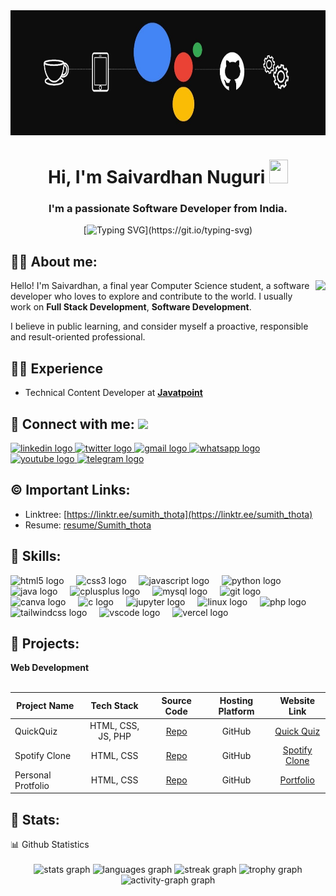 <img align="center" height="200" width="800" src="https://github.com/SumithThota/SumithThota/blob/main/cover.jpg" />

<h1 align="center"> Hi, I'm Saivardhan Nuguri <img src="https://raw.githubusercontent.com/MartinHeinz/MartinHeinz/master/wave.gif" width="30px" height="38"></h1>
<h3 align="center">I'm a passionate Software Developer from India.</h3>
<div align="center">

[![Typing SVG](https://readme-typing-svg.demolab.com?font=Fira+Code&size=22&pause=200&color=F70000&center=true&vCenter=true&width=470&lines=Hey!+It's+Saivardhan+Nuguri;I'm+a+Software+Developer.;+Full-Stack+Developer.;%E2%9D%A4%EF%B8%8F+%7C+;)](https://git.io/typing-svg)
</div>

<!-- About Me -->

##  🙋‍♂️ About me:

<img align="right" height="200" src="https://camo.githubusercontent.com/7de37139d0b4c1ce40865e799b446c0e963a3dd8fb68d239707237c40604fa3d/68747470733a2f2f63646e2e6472696262626c652e636f6d2f75736572732f3733303730332f73637265656e73686f74732f363538313234332f6176656e746f2e676966"  />

Hello! I'm Saivardhan, a final year Computer Science student, a software developer who loves to explore and contribute to the world.
I usually work on **Full Stack Development**, **Software Development**.

I believe in public learning, and consider myself a proactive, responsible and result-oriented professional. 


<!-- Experience -->

##  👨‍💻 Experience

- Technical Content Developer at **[Javatpoint](https://www.javatpoint.com/)**

  
## 🔗 Connect with me: <img src="https://gifyu.com/image/Zy2f" width="50px"></a>

<div align="left">
  <a href="https://www.linkedin.com/in/saivardhan-nuguri-325324259/" target="_blank">
    <img src="https://raw.githubusercontent.com/maurodesouza/profile-readme-generator/master/src/assets/icons/social/linkedin/default.svg" width="58" height="40" alt="linkedin logo"  />
  </a>
  <a href="https://x.com/N_Saivardhan" target="_blank">
    <img src="https://raw.githubusercontent.com/maurodesouza/profile-readme-generator/master/src/assets/icons/social/twitter/default.svg" width="58" height="40" alt="twitter logo"  />
  </a>
  <a href="mailto:saivardhannuguri@gmail.com" target="_blank">
    <img src="https://raw.githubusercontent.com/maurodesouza/profile-readme-generator/master/src/assets/icons/social/gmail/default.svg" width="58" height="40" alt="gmail logo"  />
  </a>

  <a href="https://wa.me/+917680880912" target="_blank">
    <img src="https://raw.githubusercontent.com/maurodesouza/profile-readme-generator/master/src/assets/icons/social/whatsapp/default.svg" width="58" height="40" alt="whatsapp logo"  />
  </a>
  <a href="https://www.youtube.com/@Inspirethesociety" target="_blank">
    <img src="https://raw.githubusercontent.com/maurodesouza/profile-readme-generator/master/src/assets/icons/social/youtube/default.svg" width="58" height="40" alt="youtube logo"  />
  </a>
  <a href="https://t.me/sumiththota" target="_blank">
    <img src="https://raw.githubusercontent.com/maurodesouza/profile-readme-generator/master/src/assets/icons/social/telegram/default.svg" width="58" height="40" alt="telegram logo"  />
  </a>
</div>

<!-- Important Links -->

## ©️ Important Links:

- Linktree: [https://linktr.ee/sumith_thota](https://linktr.ee/sumith_thota)
- Resume: [resume/Sumith_thota](https://drive.google.com/drive/folders/13f8NynrYCDhZCnjdgCI02XN_bE_qduWe?usp=drive_link)

<!-- Skills -->

## 🚀 Skills:

<div align="left">
  <img src="https://cdn.jsdelivr.net/gh/devicons/devicon/icons/html5/html5-original.svg" height="40" alt="html5 logo"  />
  <img width="12" />
  <img src="https://cdn.jsdelivr.net/gh/devicons/devicon/icons/css3/css3-original.svg" height="40" alt="css3 logo"  />
  <img width="12" />
  <img src="https://cdn.jsdelivr.net/gh/devicons/devicon/icons/javascript/javascript-original.svg" height="40" alt="javascript logo"  />
  <img width="12" />
  <img src="https://cdn.jsdelivr.net/gh/devicons/devicon/icons/python/python-original.svg" height="40" alt="python logo"  />
  <img width="12" />
  <img src="https://cdn.jsdelivr.net/gh/devicons/devicon/icons/java/java-original.svg" height="40" alt="java logo"  />
  <img width="12" />
  <img src="https://cdn.jsdelivr.net/gh/devicons/devicon/icons/cplusplus/cplusplus-original.svg" height="40" alt="cplusplus logo"  />
  <img width="12" />
  <img src="https://cdn.jsdelivr.net/gh/devicons/devicon/icons/mysql/mysql-original.svg" height="40" alt="mysql logo"  />
  <img width="12" />
  <img src="https://cdn.jsdelivr.net/gh/devicons/devicon/icons/git/git-original.svg" height="40" alt="git logo"  />
  <img width="12" />
  <img src="https://cdn.jsdelivr.net/gh/devicons/devicon/icons/canva/canva-original.svg" height="40" alt="canva logo"  />
  <img width="12" />
  <img src="https://cdn.jsdelivr.net/gh/devicons/devicon/icons/c/c-original.svg" height="40" alt="c logo"  />
  <img width="12" />
  <img src="https://cdn.jsdelivr.net/gh/devicons/devicon/icons/jupyter/jupyter-original.svg" height="40" alt="jupyter logo"  />
  <img width="12" />
  <img src="https://cdn.jsdelivr.net/gh/devicons/devicon/icons/linux/linux-original.svg" height="40" alt="linux logo"  />
  <img width="12" />
  <img src="https://cdn.jsdelivr.net/gh/devicons/devicon/icons/php/php-original.svg" height="40" alt="php logo"  />
  <img width="12" />
  <img src="https://tailwindcss.com/_next/static/media/tailwindcss-mark.3c5441fc7a190fb1800d4a5c7f07ba4b1345a9c8.svg" height="30" alt="tailwindcss logo"  />
  <img width="12" />
  <img src="https://cdn.jsdelivr.net/gh/devicons/devicon/icons/vscode/vscode-original.svg" height="40" alt="vscode logo"  />
  <img width="12" />
  <img src="https://skillicons.dev/icons?i=vercel" height="40" alt="vercel logo"  />
</div>

<!-- Projects -->

## 🔭 Projects:
  
  <!-- Web Development -->
  <summary><b>Web Development</b></summary>
  <br/>
  
  Project Name | Tech Stack | Source Code | Hosting Platform | Website Link
  ------- | :---------: | :--------: | :--------: | :-----------:
  QuickQuiz | HTML, CSS, JS, PHP | [Repo](https://github.com/SumithThota/Quick-Quiz-Web-Project) | GitHub | [Quick Quiz](https://hardier-riddles.000webhostapp.com/login.html)
  Spotify Clone | HTML, CSS | [Repo](https://github.com/SumithThota/Spotify-clone) | GitHub | [Spotify Clone](https://sumiththota.github.io/Spotify-clone/index.html)
  Personal Protfolio | HTML, CSS | [Repo](https://github.com/SumithThota/Portfolio) | GitHub | [Portfolio](https://sumiththota.netlify.app/)
  

## 🧮 Stats:
<!-- GitHub Statistics -->


  <summary font-weight="bold">  📊 Github Statistics</summary>
  <br />

  <div align="center">
  <img src="https://github-readme-stats.vercel.app/api?username=SumithThota&hide_title=false&hide_rank=true&show_icons=true&include_all_commits=true&count_private=true&disable_animations=false&theme=midnight-purple&locale=en&hide_border=true&order=1&custom_title=GitHub%20Stats" height="150" alt="stats graph"  />
  <img src="https://github-readme-stats.vercel.app/api/top-langs?username=SumithThota&locale=en&hide_title=false&layout=compact&card_width=320&langs_count=5&theme=midnight-purple&hide_border=true&order=2" height="150" alt="languages graph"  />
  <img src="https://streak-stats.demolab.com?user=SumithThota&locale=en&mode=daily&theme=midnight-purple&hide_border=true&border_radius=5&order=3" height="150" alt="streak graph"  />
  <img src="https://github-profile-trophy.vercel.app?username=SumithThota&theme=discord&column=-1&row=1&margin-w=8&margin-h=8&no-bg=true&no-frame=true&order=4" height="150" alt="trophy graph"  />
  <img src="https://github-readme-activity-graph.vercel.app/graph?username=SumithThota&radius=16&theme=github-dark&area=true&order=5&hide_border=true&custom_title=Contribution%20Graph&line=9745f5&color=9745f5&point=ffffff" height="350" alt="activity-graph graph"  />
</div>
  <!-- Snake Contribution Game -->
  <br clear="both">

  <!-- <img src="https://raw.githubusercontent.com/SumithThota/SumithThota/output/github-contribution-grid-snake.svg" width="1500" alt="Snake Game" />
![snake gif](https://raw.githubusercontent.com/SumithThota/SumithThota/output/github-contribution-grid-snake.svg)
![snake gif](https://github.com/SumithThota/SumithThota/blob/output/github-contribution-grid-snake.gif) -->


